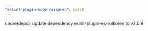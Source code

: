 ```yaml
---
"eslint-plugin-node-roikoren": patch
---
```


chore(deps): update dependency eslint-plugin-es-roikoren to v2.0.9
